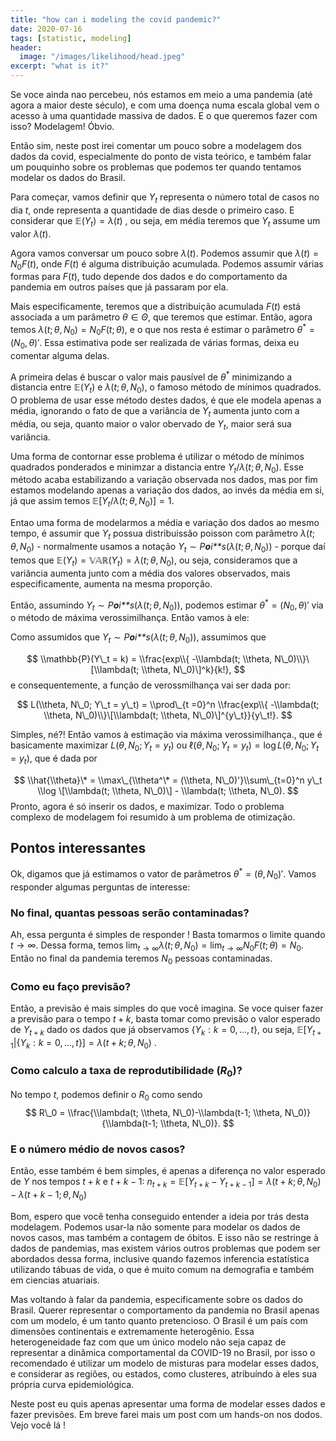 ```yaml
---
title: "how can i modeling the covid pandemic?"
date: 2020-07-16
tags: [statistic, modeling]
header:
  image: "/images/likelihood/head.jpeg"
excerpt: "what is it?"
---
```


Se voce ainda nao percebeu, nós estamos em meio a uma pandemia (até
agora a maior deste século), e com uma doença numa escala global vem o
acesso à uma quantidade massiva de dados. E o que queremos fazer com
isso? Modelagem! Óbvio.

Então sim, neste post irei comentar um pouco sobre a modelagem dos dados
da covid, especialmente do ponto de vista teórico, e também falar um
pouquinho sobre os problemas que podemos ter quando tentamos modelar os
dados do Brasil.

Para começar, vamos definir que *Y*<sub>*t*</sub> representa o número
total de casos no dia *t*, onde representa a quantidade de dias desde o
primeiro caso. E considerar que 𝔼(*Y*<sub>*t*</sub>) = *λ*(*t*) , ou
seja, em média teremos que *Y*<sub>*t*</sub> assume um valor *λ*(*t*).

Agora vamos conversar um pouco sobre *λ*(*t*). Podemos assumir que
*λ*(*t*) = *N*<sub>0</sub>*F*(*t*), onde *F*(*t*) é alguma distribuição
acumulada. Podemos assumir várias formas para *F*(*t*), tudo depende dos
dados e do comportamento da pandemia em outros países que já passaram
por ela.

Mais especificamente, teremos que a distribuição acumulada *F*(*t*) está
associada a um parâmetro *θ* ∈ *Θ*, que teremos que estimar. Então,
agora temos
*λ*(*t*; *θ*, *N*<sub>0</sub>) = *N*<sub>0</sub>*F*(*t*; *θ*), e o que
nos resta é estimar o parâmetro
*θ*<sup>\*</sup> = (*N*<sub>0</sub>, *θ*)′. Essa estimativa pode ser
realizada de várias formas, deixa eu comentar alguma delas.

A primeira delas é buscar o valor mais pausível de *θ*<sup>\*</sup>
minimizando a distancia entre 𝔼(*Y*<sub>*t*</sub>) e
*λ*(*t*; *θ*, *N*<sub>0</sub>), o famoso método de mínimos quadrados. O
problema de usar esse método destes dados, é que ele modela apenas a
média, ignorando o fato de que a variância de *Y*<sub>*t*</sub> aumenta
junto com a média, ou seja, quanto maior o valor obervado de
*Y*<sub>*t*</sub>, maior será sua variância.

Uma forma de contornar esse problema é utilizar o método de mínimos
quadrados ponderados e minimzar a distancia entre
*Y*<sub>*t*</sub>/*λ*(*t*; *θ*, *N*<sub>0</sub>). Esse método acaba
estabilizando a variação observada nos dados, mas por fim estamos
modelando apenas a variação dos dados, ao invés da média em si, já que
assim temos 𝔼\[*Y*<sub>*t*</sub>/*λ*(*t*; *θ*, *N*<sub>0</sub>)\] = 1.

Entao uma forma de modelarmos a média e variação dos dados ao mesmo
tempo, é assumir que *Y*<sub>*t*</sub> possua distribuissão poisson com
parâmetro *λ*(*t*; *θ*, *N*<sub>0</sub>) - normalmente usamos a notação
*Y*<sub>*t*</sub> ∼ *P**o**i**s*(*λ*(*t*; *θ*, *N*<sub>0</sub>)) -
porque daí temos que
𝔼(*Y*<sub>*t*</sub>) = 𝕍𝔸ℝ(*Y*<sub>*t*</sub>) = *λ*(*t*; *θ*, *N*<sub>0</sub>),
ou seja, consideramos que a variância aumenta junto com a média dos
valores observados, mais especificamente, aumenta na mesma proporção.

Então, assumindo
*Y*<sub>*t*</sub> ∼ *P**o**i**s*(*λ*(*t*; *θ*, *N*<sub>0</sub>)),
podemos estimar *θ*<sup>\*</sup> = (*N*<sub>0</sub>, *θ*)′ via o método
de máxima verossimilhança. Então vamos à ele:

Como assumidos que
*Y*<sub>*t*</sub> ∼ *P**o**i**s*(*λ*(*t*; *θ*, *N*<sub>0</sub>)),
assumimos que

$$
\\mathbb{P}(Y\_t = k) = \\frac{exp\\{ -\\lambda(t; \\theta, N\_0)\\}\[\\lambda(t; \\theta, N\_0)\]^k}{k!},
$$
e consequentemente, a função de verossmilhança vai ser dada por:

$$
L(\\theta, N\_0; Y\_t = y\_t) = \\prod\_{t =0}^n \\frac{exp\\{ -\\lambda(t; \\theta, N\_0)\\}\[\\lambda(t; \\theta, N\_0)\]^{y\_t}}{y\_t!}.
$$

Simples, né?! Então vamos à estimação via máxima verossimilhança., que é
basicamente maximizar
*L*(*θ*, *N*<sub>0</sub>; *Y*<sub>*t*</sub> = *y*<sub>*t*</sub>) ou
ℓ(*θ*, *N*<sub>0</sub>; *Y*<sub>*t*</sub> = *y*<sub>*t*</sub>) = log *L*(*θ*, *N*<sub>0</sub>; *Y*<sub>*t*</sub> = *y*<sub>*t*</sub>),
que é dada por

$$
\\hat{\\theta}\* = \\max\_{\\theta^\* = (\\theta, N\_0)'}\\sum\_{t=0}^n y\_t \\log \[\\lambda(t; \\theta, N\_0)\] - \\lambda(t; \\theta, N\_0).
$$
Pronto, agora é só inserir os dados, e maximizar. Todo o problema
complexo de modelagem foi resumido à um problema de otimização.

Pontos interessantes
--------------------

Ok, digamos que já estimamos o vator de parãmetros
*θ*<sup>\*</sup> = (*θ*, *N*<sub>0</sub>)′. Vamos responder algumas
perguntas de interesse:

### No final, quantas pessoas serão contaminadas?

Ah, essa pergunta é simples de responder ! Basta tomarmos o limite
quando *t* → ∞. Dessa forma, temos
lim<sub>*t* → ∞</sub>*λ*(*t*; *θ*, *N*<sub>0</sub>) = lim<sub>*t* → ∞</sub>*N*<sub>0</sub>*F*(*t*; *θ*) = *N*<sub>0</sub>.
Então no final da pandemia teremos *N*<sub>0</sub> pessoas contaminadas.

### Como eu faço previsão?

Então, a previsão é mais simples do que você imagina. Se voce quiser
fazer a previsão para o tempo *t* + *k*, basta tomar como previsão o
valor esperado de *Y*<sub>*t* + *k*</sub> dado os dados que já
observamos {*Y*<sub>*k*</sub> : *k* = 0, …, *t*}, ou seja,
𝔼\[*Y*<sub>*t* + 1</sub>|{*Y*<sub>*k*</sub> : *k* = 0, …, *t*}\] = *λ*(*t* + *k*; *θ*, *N*<sub>0</sub>)
.

### Como calculo a taxa de reprodutibilidade (*R*<sub>0</sub>)?

No tempo *t*, podemos definir o *R*<sub>0</sub> como sendo
$$
R\_0 = \\frac{\\lambda(t; \\theta, N\_0)-\\lambda(t-1; \\theta, N\_0)}{\\lambda(t-1; \\theta, N\_0)}.
$$

### E o número médio de novos casos?

Então, esse também é bem simples, é apenas a diferença no valor esperado
de *Y* nos tempos *t* + *k* e *t* + *k* − 1:
*n*<sub>*t* + *k*</sub> = 𝔼\[*Y*<sub>*t* + *k*</sub> − *Y*<sub>*t* + *k* − 1</sub>\] = *λ*(*t* + *k*; *θ*, *N*<sub>0</sub>) − *λ*(*t* + *k* − 1; *θ*, *N*<sub>0</sub>)

Bom, espero que você tenha conseguido entender a ideia por trás desta
modelagem. Podemos usar-la não somente para modelar os dados de novos
casos, mas também a contagem de óbitos. E isso não se restringe à dados
de pandemias, mas existem vários outros problemas que podem ser
abordados dessa forma, inclusive quando fazemos inferencia estatística
utilizando tábuas de vida, o que é muito comum na demografia e também em
ciencias atuariais.

Mas voltando à falar da pandemia, especificamente sobre os dados do
Brasil. Querer representar o comportamento da pandemia no Brasil apenas
com um modelo, é um tanto quanto pretencioso. O Brasil é um país com
dimensões continentais e extremamente heterogênio. Essa heterogeneidade
faz com que um único modelo não seja capaz de representar a dinâmica
comportamental da COVID-19 no Brasil, por isso o recomendado é utilizar
um modelo de misturas para modelar esses dados, e considerar as regiões,
ou estados, como clusteres, atribuíndo à eles sua própria curva
epidemiológica.

Neste post eu quis apenas apresentar uma forma de modelar esses dados e
fazer previsões. Em breve farei mais um post com um hands-on nos dodos.
Vejo você lá !
